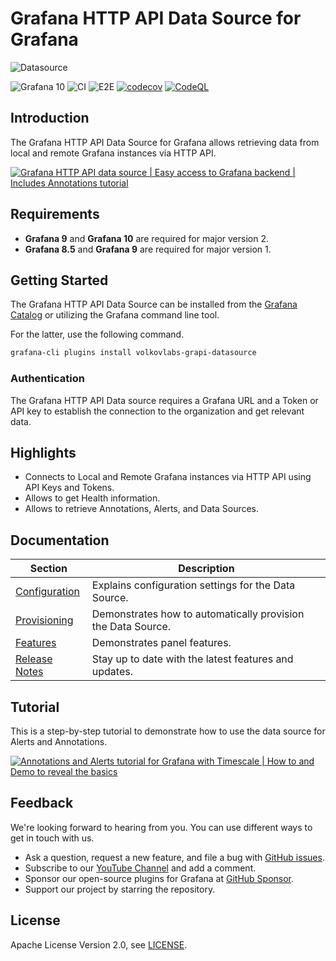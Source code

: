 # Grafana HTTP API Data Source for Grafana

![Datasource](https://github.com/VolkovLabs/volkovlabs-grapi-datasource/raw/main/src/img/datasource.png)

![Grafana 10](https://img.shields.io/badge/Grafana-10.0.2-orange)
![CI](https://github.com/volkovlabs/volkovlabs-grapi-datasource/workflows/CI/badge.svg)
![E2E](https://github.com/volkovlabs/volkovlabs-grapi-datasource/workflows/E2E/badge.svg)
[![codecov](https://codecov.io/gh/VolkovLabs/volkovlabs-grapi-datasource/branch/main/graph/badge.svg)](https://codecov.io/gh/VolkovLabs/volkovlabs-grapi-datasource)
[![CodeQL](https://github.com/VolkovLabs/volkovlabs-grapi-datasource/actions/workflows/codeql-analysis.yml/badge.svg)](https://github.com/VolkovLabs/volkovlabs-grapi-datasource/actions/workflows/codeql-analysis.yml)

## Introduction

The Grafana HTTP API Data Source for Grafana allows retrieving data from local and remote Grafana instances via HTTP API.

[![Grafana HTTP API data source | Easy access to Grafana backend | Includes Annotations tutorial](https://raw.githubusercontent.com/volkovlabs/volkovlabs-grapi-datasource/main/img/overview.png)](https://youtu.be/0zibOEGqTJ8)

## Requirements

- **Grafana 9** and **Grafana 10** are required for major version 2.
- **Grafana 8.5** and **Grafana 9** are required for major version 1.

## Getting Started

The Grafana HTTP API Data Source can be installed from the [Grafana Catalog](https://grafana.com/grafana/plugins/volkovlabs-grapi-datasource/) or utilizing the Grafana command line tool.

For the latter, use the following command.

```bash
grafana-cli plugins install volkovlabs-grapi-datasource
```

### Authentication

The Grafana HTTP API Data source requires a Grafana URL and a Token or API key to establish the connection to the organization and get relevant data.

## Highlights

- Connects to Local and Remote Grafana instances via HTTP API using API Keys and Tokens.
- Allows to get Health information.
- Allows to retrieve Annotations, Alerts, and Data Sources.

## Documentation

| Section                      | Description                                                  |
| ---------------------------- | ------------------------------------------------------------ |
| [Configuration](https://volkovlabs.io/plugins/volkovlabs-grapi-datasource/configuration/) | Explains configuration settings for the Data Source.         |
| [Provisioning](https://volkovlabs.io/plugins/volkovlabs-grapi-datasource/provisioning/) | Demonstrates how to automatically provision the Data Source. |
| [Features](https://volkovlabs.io/plugins/volkovlabs-grapi-datasource/features/)           | Demonstrates panel features.                                 |
| [Release Notes](https://volkovlabs.io/plugins/volkovlabs-grapi-datasource/release/)     | Stay up to date with the latest features and updates.        |

## Tutorial
This is a step-by-step tutorial to demonstrate how to use the data source for Alerts and Annotations.

[![Annotations and Alerts tutorial for Grafana with Timescale | How to and Demo to reveal the basics](https://raw.githubusercontent.com/volkovlabs/volkovlabs-grapi-datasource/main/img/tutorial.png)](https://youtu.be/bmOkirtC65w)

## Feedback

We're looking forward to hearing from you. You can use different ways to get in touch with us.

- Ask a question, request a new feature, and file a bug with [GitHub issues](https://github.com/volkovlabs/volkovlabs-grapi-datasource/issues/new/choose).
- Subscribe to our [YouTube Channel](https://www.youtube.com/@volkovlabs) and add a comment.
- Sponsor our open-source plugins for Grafana at [GitHub Sponsor](https://github.com/sponsors/VolkovLabs).
- Support our project by starring the repository.

## License

Apache License Version 2.0, see [LICENSE](https://github.com/volkovlabs/volkovlabs-grapi-datasource/blob/main/LICENSE).

